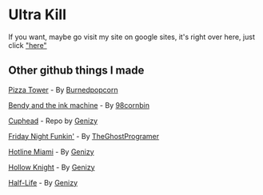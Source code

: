 # Ultra Kill

If you want, maybe go visit my site on google sites, it's right over here, just click ["here"](https://sites.google.com/online.houstonisd.org/the-noises-game-store/update-logs)

## Other github things I made
[Pizza Tower](https://github.com/Belcrafting/Pizza-Tower) - By [Burnedpopcorn](https://github.com/burnedpopcorn)

[Bendy and the ink machine](https://github.com/Belcrafting/Bendy-And-The-Ink-Machine) - By [98cornbin](https://98cornbin.netlify.app/)

[Cuphead](https://github.com/Belcrafting/cuphead) - Repo by [Genizy](https://github.com/genizy)

[Friday Night Funkin'](https://github.com/Belcrafting/Funkin) - By [TheGhostProgramer](https://github.com/GhostTheProgramer)

[Hotline Miami](https://github.com/Belcrafting/hotline-miami) - By [Genizy](https://github.com/genizy)

[Hollow Knight](https://github.com/Belcrafting/hollow-knight) - By [Genizy](https://github.com/genizy)

[Half-Life](https://belcrafting.github.io/Half-Life/) - By [Genizy](https://github.com/genizy)
